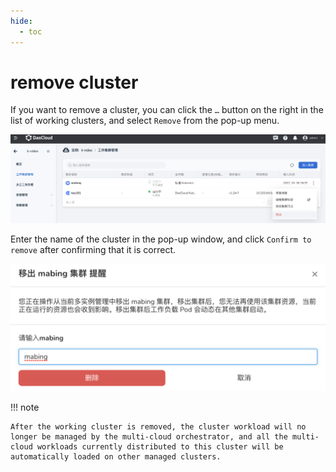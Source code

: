 ```yaml
---
hide:
  - toc
---
```


# remove cluster

If you want to remove a cluster, you can click the `…` button on the right in the list of working clusters, and select `Remove` from the pop-up menu.

![removal](../images/removecl01.png)

Enter the name of the cluster in the pop-up window, and click `Confirm to remove` after confirming that it is correct.

![removal](../images/removecl02.png)

!!! note

    After the working cluster is removed, the cluster workload will no longer be managed by the multi-cloud orchestrator, and all the multi-cloud workloads currently distributed to this cluster will be automatically loaded on other managed clusters.